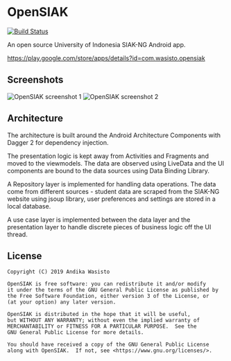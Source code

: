 OpenSIAK
========

[![Build Status](https://travis-ci.com/awasisto/opensiak.svg?branch=master)](https://travis-ci.com/awasisto/opensiak)

An open source University of Indonesia SIAK-NG Android app.

https://play.google.com/store/apps/details?id=com.wasisto.opensiak

Screenshots
-----------

![OpenSIAK screenshot 1](https://lh3.googleusercontent.com/nA9OICiZZ17jZO5i_YBrtELvKIIZztFUYNW4MJqKnQ8fIJTVJVdabFCh9-DEOrM81g=w250-rw)
![OpenSIAK screenshot 2](https://lh3.googleusercontent.com/l5e4zvcRLP3AVuXUqWnkVz5G1OW3kHEQrYJP_rI_rTEfcWAtxjGVctK8lRuEjYI4lw=w250-rw)

Architecture
------------

The architecture is built around the Android Architecture Components with Dagger 2 for dependency
injection.

The presentation logic is kept away from Activities and Fragments and moved to the viewmodels. The
data are observed using LiveData and the UI components are bound to the data sources using Data
Binding Library.

A Repository layer is implemented for handling data operations. The data come from different
sources - student data are scraped from the SIAK-NG website using jsoup library, user preferences
and settings are stored in a local database.

A use case layer is implemented between the data layer and the presentation layer to handle discrete
pieces of business logic off the UI thread.

License
-------

    Copyright (C) 2019 Andika Wasisto

    OpenSIAK is free software: you can redistribute it and/or modify
    it under the terms of the GNU General Public License as published by
    the Free Software Foundation, either version 3 of the License, or
    (at your option) any later version.

    OpenSIAK is distributed in the hope that it will be useful,
    but WITHOUT ANY WARRANTY; without even the implied warranty of
    MERCHANTABILITY or FITNESS FOR A PARTICULAR PURPOSE.  See the
    GNU General Public License for more details.

    You should have received a copy of the GNU General Public License
    along with OpenSIAK.  If not, see <https://www.gnu.org/licenses/>.
